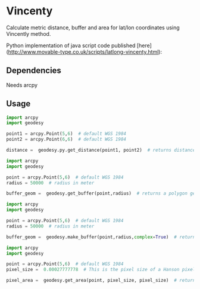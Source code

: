 # Vincenty
Calculate metric distance, buffer and area for lat/lon coordinates using Vincently method.

Python implementation of java script code published [here] (http://www.movable-type.co.uk/scripts/latlong-vincenty.html):

## Dependencies
Needs arcpy

## Usage

```python
import arcpy
import geodesy

point1 = arcpy.Point(5,6)  # default WGS 1984
point2 = arcpy.Point(6,6)  # default WGS 1984

distance =  geodesy.py.get_distance(point1, point2)  # returns distance between points in meter
```

```python
import arcpy
import geodesy

point = arcpy.Point(5,6)  # default WGS 1984
radius = 50000  # radius in meter

buffer_geom =  geodesy.get_buffer(point,radius)  # returns a polygon geometry (circle)
```

```python
import arcpy
import geodesy

point = arcpy.Point(5,6)  # default WGS 1984
radius = 50000  # radius in meter

buffer_geom =  geodesy.make_buffer(point,radius,complex=True)  # returns a polygon geometry (default 50 vertexes)
```



```python
import arcpy
import geodesy

point = arcpy.Point(5,6)  # default WGS 1984
pixel_size =  0.00027777778  # This is the pixel size of a Hanson pixel

pixel_area =  geodesy.get_area(point, pixel_size, pixel_size)  # returns area of a pixel at given location
```





